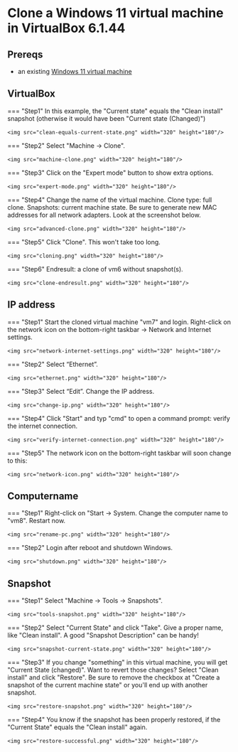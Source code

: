 # Clone a Windows 11 virtual machine in VirtualBox 6.1.44

## Prereqs
- an existing [Windows 11 virtual machine](../../tutorials/windows11-virtualbox/index.md)

## VirtualBox
=== "Step1"
    In this example, the "Current state" equals the "Clean install" snapshot (otherwise it would have been "Current state (Changed)")

    <img src="clean-equals-current-state.png" width="320" height="180"/>

=== "Step2"
    Select "Machine -> Clone".

    <img src="machine-clone.png" width="320" height="180"/>

=== "Step3"
    Click on the "Expert mode" button to show extra options.

    <img src="expert-mode.png" width="320" height="180"/>

=== "Step4"
    Change the name of the virtual machine. Clone type: full clone. Snapshots: current machine state. Be sure to generate new MAC addresses for all network adapters. Look at the screenshot below.

    <img src="advanced-clone.png" width="320" height="180"/>

=== "Step5"
    Click "Clone". This won't take too long.

    <img src="cloning.png" width="320" height="180"/>

=== "Step6"
    Endresult: a clone of vm6 without snapshot(s).

    <img src="clone-endresult.png" width="320" height="180"/>

## IP address
=== "Step1"
    Start the cloned virtual machine "vm7" and login. Right-click on the network icon on the bottom-right taskbar -> Network and Internet settings.

    <img src="network-internet-settings.png" width="320" height="180"/>

=== "Step2"
    Select “Ethernet”.

    <img src="ethernet.png" width="320" height="180"/>

=== "Step3"
    Select “Edit”. Change the IP address.

    <img src="change-ip.png" width="320" height="180"/>

=== "Step4"
    Click "Start" and typ "cmd" to open a command prompt: verify the internet connection.

    <img src="verify-internet-connection.png" width="320" height="180"/>

=== "Step5"
    The network icon on the bottom-right taskbar will soon change to this:

    <img src="network-icon.png" width="320" height="180"/>

## Computername
=== "Step1"
    Right-click on "Start -> System. Change the computer name to "vm8". Restart now.

    <img src="rename-pc.png" width="320" height="180"/>

=== "Step2"
    Login after reboot and shutdown Windows.

    <img src="shutdown.png" width="320" height="180"/>

## Snapshot
=== "Step1"
    Select "Machine -> Tools -> Snapshots".

    <img src="tools-snapshot.png" width="320" height="180"/>

=== "Step2"
    Select "Current State" and click "Take". Give a proper name, like "Clean install". A good "Snapshot Description" can be handy!

    <img src="snapshot-current-state.png" width="320" height="180"/>

=== "Step3"
    If you change "something" in this virtual machine, you will get "Current State (changed)". Want to revert those changes? Select "Clean install" and click "Restore". Be sure to remove the checkbox at "Create a snapshot of the current machine state" or you'll end up with another snapshot.

    <img src="restore-snapshot.png" width="320" height="180"/>

=== "Step4"
    You know if the snapshot has been properly restored, if the "Current State" equals the "Clean install" again.

    <img src="restore-successful.png" width="320" height="180"/>
